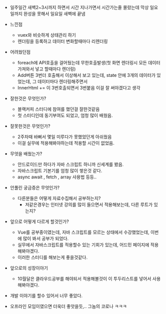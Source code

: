 
- 일주일간 새벽2~3시까지 하면서 시간 지나가면서 시간가는줄 몰랐는데 막상 일요일까지 완성을 못해서
    일요일 새벽에 끝냄
- 느낀점
    - vuex와 비슷하게 상태관리 하기
    - 렌더링을 등록하고 데이터 변화할때마다 리렌더링
    
- 어려웠던점
    - foreach에 API호출을 걸어뒀는데 무한호출발생(첫 화면 렌더링시 모든 데이터 가져와서 넣고 할때마다 렌더링)
    - Add버튼 3번더 호출해서 이상해서 보고 있는데, state 안에 3개의 데이터가 있었는데, 그 데이터마다 렌더링해주면서
    - InnerHtml += 이 3번호출되면서 3번붙음 이걸 잘 써야겠다고 생각
    
- 잘한것은 무엇인가?
    - 블랙커피 스터디에 참여를 했던걸 잘한것같음
    - 첫 스터디인데 동기부여도 되었고, 엄청 많이 배웠음.
- 잘못한것은 무엇인가?
    - 2주차때 바뻐서 몇일 미루다가 못했었던게 아쉬웠음
    - 이걸 실무에 적용해봐야하는데 적용할 시간이 없었음.
- 무엇을 배웠는가?
    - 안드로이드만 하다가 자바 스크립트 하니까 신세계를 봤음.
    - 자바스크립트 기본기를 엄청 많이 쌓은것 같다.
    - async await , fetch , array 사용법 등등..
- 안풀린 궁금증은 무엇인가?
    - 다른분들은 어떻게 자료수집해서 공부하는지?
        - 저같은경우는 인터넷 강의를 많이 들으면서 적용해보는데,
        다른 루트가 있는지?
- 앞으로 어떻게 다르게 할것인가?
    - Vue를 공부중이였는데, 자바 스크립트를 모르는 상태에서 수강했었는데,
    이번에 많이 봐서 공부가 되었다.
    - 실무에서 자바스크립트를 적용할수 있는 기회가 있는데, 어드민 페이지에 적용해봐야겠다.
    - 이러한 스터디를 해보는게 좋을것같다.  
- 앞으로의 성장이야기
    - 10월달은 클라우드공부를 해야되서 적용해볼것이 이 투두리스트를 넣어서 사용해봐야겠다.
    

- 개발 이야기를 할수 있어서 너무 좋았다.
- 오프라인 모임이였으면 더욱더 좋앗을듯,.. 그놈의 코로나 ㅋㅋㅋ
